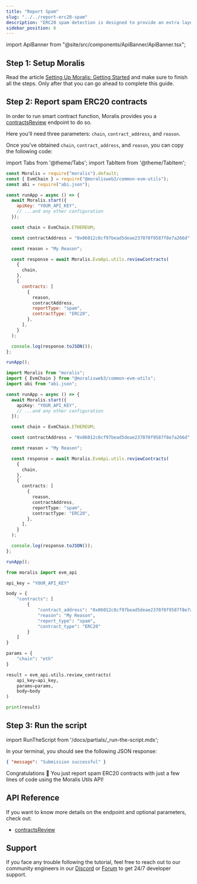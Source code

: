 ```yaml
---
title: "Report Spam"
slug: "../../report-erc20-spam"
description: "ERC20 spam detection is designed to provide an extra layer of protection and help you easily identify potentially harmful contracts."
sidebar_position: 6
---
```


import ApiBanner from "@site/src/components/ApiBanner/ApiBanner.tsx";

<ApiBanner />

## Step 1: Setup Moralis

Read the article [Setting Up Moralis: Getting Started](/web3-data-api/evm/get-your-api-key) and make sure to finish all the steps. Only after that you can go ahead to complete this guide.

## Step 2: Report spam ERC20 contracts

In order to run smart contract function, Moralis provides you a [contractsReview](/web3-data-api/evm/reference/contracts-review) endpoint to do so.

Here you'll need three parameters: `chain`, `contract_address`, and `reason`.

Once you've obtained `chain`, `contract_address`, and `reason`, you can copy the following code:

import Tabs from '@theme/Tabs';
import TabItem from '@theme/TabItem';

<Tabs groupId="programming-language">
  <TabItem value="javascript" label="index.js (JavaScript)" default>

```javascript index.js
const Moralis = require("moralis").default;
const { EvmChain } = require("@moralisweb3/common-evm-utils");
const abi = require("abi.json");

const runApp = async () => {
  await Moralis.start({
    apiKey: "YOUR_API_KEY",
    // ...and any other configuration
  });

  const chain = EvmChain.ETHEREUM;

  const contractAddress = "0x06012c8cf97bead5deae237070f9587f8e7a266d";

  const reason = "My Reason";

  const response = await Moralis.EvmApi.utils.reviewContracts(
    {
      chain,
    },
    {
      contracts: [
        {
          reason,
          contractAddress,
          reportType: "spam",
          contractType: "ERC20",
        },
      ],
    }
  );

  console.log(response.toJSON());
};

runApp();
```

</TabItem>
<TabItem value="typescript" label="index.ts (TypeScript)">

```typescript index.ts
import Moralis from "moralis";
import { EvmChain } from "@moralisweb3/common-evm-utils";
import abi from "abi.json";

const runApp = async () => {
  await Moralis.start({
    apiKey: "YOUR_API_KEY",
    // ...and any other configuration
  });

  const chain = EvmChain.ETHEREUM;

  const contractAddress = "0x06012c8cf97bead5deae237070f9587f8e7a266d";

  const reason = "My Reason";

  const response = await Moralis.EvmApi.utils.reviewContracts(
    {
      chain,
    },
    {
      contracts: [
        {
          reason,
          contractAddress,
          reportType: "spam",
          contractType: "ERC20",
        },
      ],
    }
  );

  console.log(response.toJSON());
};

runApp();
```

</TabItem>
<TabItem value="python" label="index.py (Python)">

```python index.py
from moralis import evm_api

api_key = "YOUR_API_KEY"

body = {
    "contracts": [
        {
            "contract_address": "0x06012c8cf97bead5deae237070f9587f8e7a266d",
            "reason": "My Reason",
            "report_type": "spam",
            "contract_type": "ERC20"
        }
    ]
}

params = {
    "chain": "eth"
}

result = evm_api.utils.review_contracts(
    api_key=api_key,
    params=params,
    body=body
)

print(result)
```

</TabItem>
</Tabs>

## Step 3: Run the script

import RunTheScript from '/docs/partials/\_run-the-script.mdx';

<RunTheScript />

In your terminal, you should see the following JSON response:

```json
{ "message": "Submission successful" }
```

Congratulations 🥳 You just report spam ERC20 contracts with just a few lines of code using the Moralis Utils API!

## API Reference

If you want to know more details on the endpoint and optional parameters, check out:

- [contractsReview](/web3-data-api/evm/reference/contracts-review)

## Support

If you face any trouble following the tutorial, feel free to reach out to our community engineers in our [Discord](https://moralis.io/discord) or [Forum](https://forum.moralis.io) to get 24/7 developer support.
